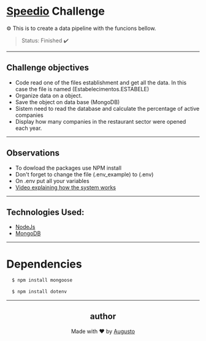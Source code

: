 # [Speedio](https://speedio.com.br/spd/?gclid=Cj0KCQiA15yNBhDTARIsAGnwe0WvxGC3RFhbesOfOc7mFWeqirmA5Asrjf_nL440dgnh05_zpTi3fX8aAvwHEALw_wcB) Challenge
⚙️ This is to create a data pipeline with the funcions bellow.

>Status: Finished ✔️
---
## Challenge objectives 
+ Code read one of the files establishment and get all the data. In this case the file is named (Estabelecimentos.ESTABELE)
+ Organize data on a object.
+ Save the object on data base (MongoDB)
+ Sistem need to read the database and calculate the percentage of active companies
+ Display how many companies in the restaurant sector were opened each year.
---
## Observations 
+ To dowload the packages use NPM install
+ Don't forget to change the file (.env_example) to (.env)
+ On .env put all your variables 
+ [Video explaining how the system works](https://www.youtube.com/watch?v=2S2_n38zeGY)
---
## Technologies Used:

+ [NodeJs](https://nodejs.org/en/)
+ [MongoDB](https://docs.mongodb.com)

---
# Dependencies
```bash
  $ npm install mongoose
  
  $ npm install dotenv
```
---

<h2 align='center'>author</h2>
<div align='center'>
  Made with ❤️ by <a href="https://github.com/AugustoBernardes">Augusto</a>
</div>
